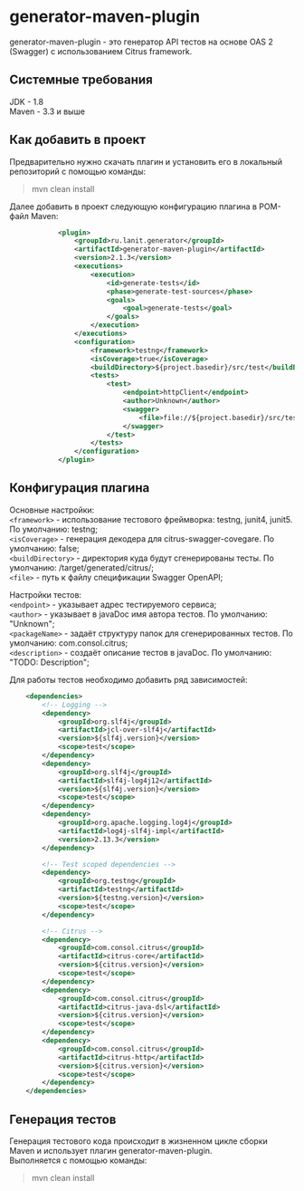 # generator-maven-plugin

generator-maven-plugin - это генератор API тестов на основе OAS 2 (Swagger)
с использованием Citrus framework.

Системные требования
--------------------
JDK - 1.8  
Maven - 3.3 и выше    

Как добавить в проект
--------------------
Предварительно нужно скачать плагин и установить его в локальный репозиторий с помощью команды:
>mvn clean install

Далее добавить в проект следующую конфигурацию плагина в POM-файл Maven:
```xml
            <plugin>
                <groupId>ru.lanit.generator</groupId>
                <artifactId>generator-maven-plugin</artifactId>
                <version>2.1.3</version>
                <executions>
                    <execution>
                        <id>generate-tests</id>
                        <phase>generate-test-sources</phase>
                        <goals>
                            <goal>generate-tests</goal>
                        </goals>
                    </execution>
                </executions>
                <configuration>
                    <framework>testng</framework>
                    <isCoverage>true</isCoverage>
                    <buildDirectory>${project.basedir}/src/test</buildDirectory>
                    <tests>
                        <test>
                            <endpoint>httpClient</endpoint>
                            <author>Unknown</author>
                            <swagger>
                                <file>file://${project.basedir}/src/test/resources/petstore.json</file>
                            </swagger>
                        </test>
                    </tests>
                </configuration>
            </plugin>
```
Конфигурация плагина
-------------------- 
Основные настройки:  
`<framework>` - использование тестового фреймворка: testng, junit4, junit5. По умолчанию: testng;  
`<isCoverage>` - генерация декодера для citrus-swagger-covegare. По умолчанию: false;  
`<buildDirectory>` - директория куда будут сгенерированы тесты. По умолчанию: /target/generated/citrus/;  
`<file>` - путь к файлу спецификации Swagger OpenAPI;

Настройки тестов:  
`<endpoint>` - указывает адрес тестируемого сервиса;  
`<author>` - указывает в javaDoc имя автора тестов. По умолчанию: "Unknown";  
`<packageName>` - задаёт структуру папок для сгенерированных тестов. По умолчанию: com.consol.citrus;  
`<description>` - создаёт описание тестов в javaDoc. По умолчанию: "TODO: Description";  

Для работы тестов необходимо добавить ряд зависимостей:
```xml
    <dependencies>
        <!-- Logging -->
        <dependency>
            <groupId>org.slf4j</groupId>
            <artifactId>jcl-over-slf4j</artifactId>
            <version>${slf4j.version}</version>
            <scope>test</scope>
        </dependency>
        <dependency>
            <groupId>org.slf4j</groupId>
            <artifactId>slf4j-log4j12</artifactId>
            <version>${slf4j.version}</version>
            <scope>test</scope>
        </dependency>
        <dependency>
            <groupId>org.apache.logging.log4j</groupId>
            <artifactId>log4j-slf4j-impl</artifactId>
            <version>2.13.3</version>
        </dependency>

        <!-- Test scoped dependencies -->
        <dependency>
            <groupId>org.testng</groupId>
            <artifactId>testng</artifactId>
            <version>${testng.version}</version>
            <scope>test</scope>
        </dependency>

        <!-- Citrus -->
        <dependency>
            <groupId>com.consol.citrus</groupId>
            <artifactId>citrus-core</artifactId>
            <version>${citrus.version}</version>
            <scope>test</scope>
        </dependency>
        <dependency>
            <groupId>com.consol.citrus</groupId>
            <artifactId>citrus-java-dsl</artifactId>
            <version>${citrus.version}</version>
            <scope>test</scope>
        </dependency>
        <dependency>
            <groupId>com.consol.citrus</groupId>
            <artifactId>citrus-http</artifactId>
            <version>${citrus.version}</version>
            <scope>test</scope>
        </dependency>
    </dependencies>
```

Генерация тестов
--------------------
Генерация тестового кода происходит в жизненном цикле сборки Maven и использует плагин generator-maven-plugin.  
Выполняется с помощью команды:
>mvn clean install
